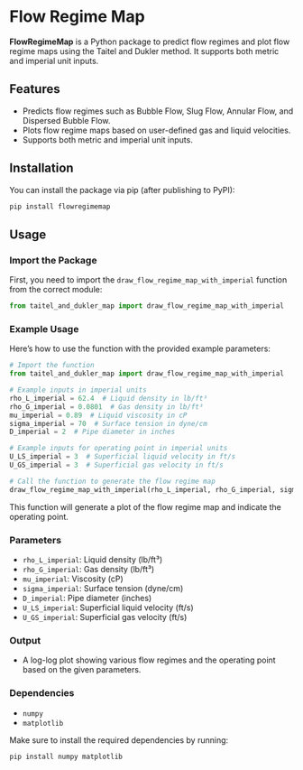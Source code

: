 
# Flow Regime Map

**FlowRegimeMap** is a Python package to predict flow regimes and plot flow regime maps using the Taitel and Dukler method. It supports both metric and imperial unit inputs.

## Features

- Predicts flow regimes such as Bubble Flow, Slug Flow, Annular Flow, and Dispersed Bubble Flow.
- Plots flow regime maps based on user-defined gas and liquid velocities.
- Supports both metric and imperial unit inputs.

## Installation

You can install the package via pip (after publishing to PyPI):

```bash
pip install flowregimemap
```

## Usage

### Import the Package

First, you need to import the `draw_flow_regime_map_with_imperial` function from the correct module:

```python
from taitel_and_dukler_map import draw_flow_regime_map_with_imperial
```

### Example Usage

Here’s how to use the function with the provided example parameters:

```python
# Import the function
from taitel_and_dukler_map import draw_flow_regime_map_with_imperial

# Example inputs in imperial units
rho_L_imperial = 62.4  # Liquid density in lb/ft³
rho_G_imperial = 0.0801  # Gas density in lb/ft³
mu_imperial = 0.89  # Liquid viscosity in cP
sigma_imperial = 70  # Surface tension in dyne/cm
D_imperial = 2  # Pipe diameter in inches

# Example inputs for operating point in imperial units
U_LS_imperial = 3  # Superficial liquid velocity in ft/s
U_GS_imperial = 3  # Superficial gas velocity in ft/s

# Call the function to generate the flow regime map
draw_flow_regime_map_with_imperial(rho_L_imperial, rho_G_imperial, sigma_imperial, mu_imperial, D_imperial, U_GS_imperial, U_LS_imperial)
```

This function will generate a plot of the flow regime map and indicate the operating point.

### Parameters

- `rho_L_imperial`: Liquid density (lb/ft³)
- `rho_G_imperial`: Gas density (lb/ft³)
- `mu_imperial`: Viscosity (cP)
- `sigma_imperial`: Surface tension (dyne/cm)
- `D_imperial`: Pipe diameter (inches)
- `U_LS_imperial`: Superficial liquid velocity (ft/s)
- `U_GS_imperial`: Superficial gas velocity (ft/s)

### Output

- A log-log plot showing various flow regimes and the operating point based on the given parameters.

### Dependencies

- `numpy`
- `matplotlib`

Make sure to install the required dependencies by running:

```bash
pip install numpy matplotlib
```
